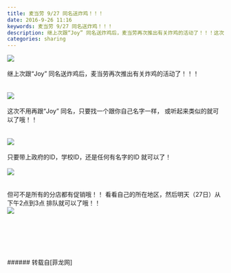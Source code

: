 ```yaml
---
title: 麦当劳 9/27 同名送炸鸡！！！
date: 2016-9-26 11:16
keywords: 麦当劳 9/27 同名送炸鸡！！！
description: 继上次跟“Joy” 同名送炸鸡后，麦当劳再次推出有关炸鸡的活动了！！！这次不用再跟“Joy” 同名，只要找一个跟你自己名字一样， 或听起来类似的就可以了哦！！只要带上政府的ID，学校ID，还是任何有名字的ID 就可以了！但可不是所有的分店都有促销哦！！ 看看自己的所在地区，然后明天（27日）从下午2点到3点 排队就可以了哦！！
categories: sharing
---
```

<td class="t_f" id="postmessage_402400">


<img aid="427639" data-cf-modified-bcce689725bc46f5313bdb7f-="" file="data/attachment/forum/201609/26/111253jnnrwfnniwn0rwl0.jpg.thumb.jpg" id="aimg_427639" inpost="1" onclick="" onmouseover="" src="http://www.flw.ph/data/attachment/forum/201609/26/111253jnnrwfnniwn0rwl0.jpg" style="cursor:pointer" zoomfile="data/attachment/forum/201609/26/111253jnnrwfnniwn0rwl0.jpg"/>


<br/>
<br/>
继上次跟“Joy” 同名送炸鸡后，麦当劳再次推出有关炸鸡的活动了！！！<br/>
<br/>
<br/>

<img aid="427642" data-cf-modified-bcce689725bc46f5313bdb7f-="" file="data/attachment/forum/201609/26/111319s99cpff0y923bvrp.jpg.thumb.jpg" id="aimg_427642" inpost="1" onclick="" onmouseover="" src="http://www.flw.ph/data/attachment/forum/201609/26/111319s99cpff0y923bvrp.jpg" style="cursor:pointer" zoomfile="data/attachment/forum/201609/26/111319s99cpff0y923bvrp.jpg"/>


<br/>
<br/>
这次不用再跟“Joy” 同名，只要找一个跟你自己名字一样， 或听起来类似的就可以了哦！！<br/>
<br/>
<br/>

<img aid="427641" data-cf-modified-bcce689725bc46f5313bdb7f-="" file="data/attachment/forum/201609/26/111313ff7ytgtxtl2rrgy7.jpg.thumb.jpg" id="aimg_427641" inpost="1" onclick="" onmouseover="" src="http://www.flw.ph/data/attachment/forum/201609/26/111313ff7ytgtxtl2rrgy7.jpg" style="cursor:pointer" zoomfile="data/attachment/forum/201609/26/111313ff7ytgtxtl2rrgy7.jpg"/>


<br/>
<br/>
只要带上政府的ID，学校ID，还是任何有名字的ID 就可以了！<br/>
<br/>

<img aid="427640" data-cf-modified-bcce689725bc46f5313bdb7f-="" file="data/attachment/forum/201609/26/111310r7ucu7guc8uascez.jpg.thumb.jpg" id="aimg_427640" inpost="1" onclick="" onmouseover="" src="http://www.flw.ph/data/attachment/forum/201609/26/111310r7ucu7guc8uascez.jpg" style="cursor:pointer" zoomfile="data/attachment/forum/201609/26/111310r7ucu7guc8uascez.jpg"/>


<br/>
<br/>
<br/>
但可不是所有的分店都有促销哦！！ 看看自己的所在地区，然后明天（27日）从下午2点到3点 排队就可以了哦！！<br/>

<img aid="427643" data-cf-modified-bcce689725bc46f5313bdb7f-="" file="data/attachment/forum/201609/26/111332oqzsvsejzsqdydp6.jpg.thumb.jpg" id="aimg_427643" inpost="1" onclick="" onmouseover="" src="http://www.flw.ph/data/attachment/forum/201609/26/111332oqzsvsejzsqdydp6.jpg" style="cursor:pointer" zoomfile="data/attachment/forum/201609/26/111332oqzsvsejzsqdydp6.jpg"/>


<br/>
<br/>
<br/>
<br/>
<br/>
<br/>
<br/>
</td>
###### 转载自[菲龙网]